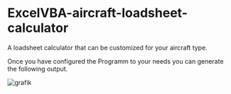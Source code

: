 # ExcelVBA-aircraft-loadsheet-calculator
A loadsheet calculator that can be customized for your aircraft type.

Once you have configured the Programm to your needs you can generate the following output.

![grafik](https://github.com/kasidev/ExcelVBA-aircraft-loadsheet-calculator/assets/58003081/077b0f84-ed24-45ba-a1e9-ba20fb957ec3)

